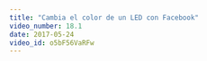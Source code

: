```yaml
---
title: "Cambia el color de un LED con Facebook"
video_number: 18.1
date: 2017-05-24
video_id: o5bF56VaRFw
---
```


